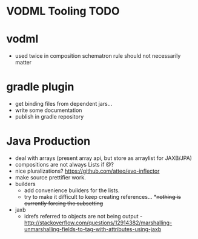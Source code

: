 VODML Tooling TODO
==================

# vodml

* used twice in composition schematron rule should not necessarily matter

# gradle plugin

* get binding files from dependent jars...
* write some documentation
* publish in gradle repository

# Java Production

* deal with arrays (present array api, but store as arraylist for JAXB/JPA)
* compositions are not always Lists if @?
* nice pluralizations? https://github.com/atteo/evo-inflector
* make source prettifier work.
* builders
  * add convenience builders for the lists.
  * try to make it difficult to keep creating references...
  *~~nothing is currently forcing the subsetting~~
* jaxb
  * idrefs referred to objects are not being output - http://stackoverflow.com/questions/12914382/marshalling-unmarshalling-fields-to-tag-with-attributes-using-jaxb 
